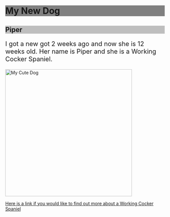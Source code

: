 <body>

<h1 style="background-color:Gray;">My New Dog</h1>
<h2 style="background-color:#bebebe;">Piper</h1>

<p style="font-size:20px;">I got a new got 2 weeks ago and now she is 12 weeks old. Her name is Piper and she is a Working Cocker Spaniel.</p>

<p>
<img src="https://user-images.githubusercontent.com/90476500/133133063-d6bd5014-a851-4b18-887c-48ba8b85b80c.jpg" alt="My Cute Dog" width="400"
</p>

<p>
<a href="https://www.pdsa.org.uk/taking-care-of-your-pet/looking-after-your-pet/puppies-dogs/medium-dogs/cocker-spaniel"> Here is a link if you would like to find out more about a Working Cocker Spaniel</a>
</p>


</body>
</html>
